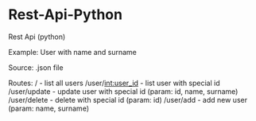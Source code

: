 # Rest-Api-Python
Rest Api (python)

Example:
User with name and surname

Source:
    .json file

Routes:
/ - list all users
/user/<int:user_id> - list user with special id
/user/update - update user with special id (param: id, name, surname)
/user/delete - delete with special id (param: id)
/user/add - add new user (param: name, surname)